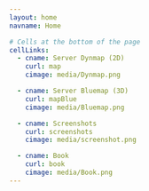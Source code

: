 ```yaml
---
layout: home
navname: Home

# Cells at the bottom of the page
cellLinks:
  - cname: Server Dynmap (2D)
    curl: map
    cimage: media/Dynmap.png

  - cname: Server Bluemap (3D)
    curl: mapBlue
    cimage: media/Bluemap.png

  - cname: Screenshots
    curl: screenshots
    cimage: media/screenshot.png

  - cname: Book
    curl: book
    cimage: media/Book.png
---
```


